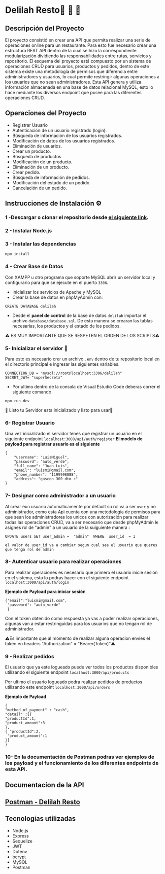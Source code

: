 # Delilah Resto🍕 🍔 🥗
## Descripción del Proyecto

El proyecto consistió en crear una API que permita realizar una serie de operaciones online para un restaurante. Para esto fue necesario crear una estructura REST API dentro de la cual se hizo la correspondiente modularización dividiendo las responsabilidades entre rutas, servicios y repositorio.
El esquema del proyecto está compuesto por un sistema de operaciones CRUD para usuarios, productos y pedidos, dentro de este sistema existe una metodología de permisos que diferencia entre administradores y usuarios, lo cual permite restringir algunas operaciones a los usuarios que no sean administradores.
Esta API genera y utiliza información almacenada en una base de datos relacional MySQL, esto lo hace mediante los diversos endpoint que posee para las diferentes operaciones CRUD.

## Operaciones del Proyecto
- Registrar Usuario
- Autenticación de un usuario registrado (login).
- Búsqueda de información de los usuarios registrados.
- Modificación de datos de los usuarios registrados.
- Eliminación de usuarios.
- Crear un producto.
- Búsqueda de productos.
- Modificación de un producto.
- Eliminación de un producto.
- Crear pedido.
- Búsqueda de información de pedidos.
- Modificación del estado de un pedido.
- Cancelación de un pedido.

## Instrucciones de Instalación ⚙️

### 1 -Descargar o clonar el repositorio desde [el siguiente link](https://github.com/AgustinaGF/Proyecto-Delilah-Resto.git).

### 2 - Instalar Node.js

### 3 - Instalar las dependencias
```
npm install
```
### 4 - Crear Base de Datos 

Con XAMPP u otro programa que soporte MySQL abrir un servidor local y  configurarlo para que se ejecute en el puerto `3306`.
- Inicializar los servicios de Apache y MySQL
- Crear la base de datos en phpMyAdmin con:
 ``` 
 CREATE DATABASE delilah
```
- Desde el **panel de control** de la base de datos `delilah` importar el archivo `database/database.sql`.
De esta manera se crearan las tablas necesarias, los productos y el estado de los pedidos.

⚠️ ES MUY IMPORTANTE QUE SE RESPETEN EL ORDEN DE LOS SCRIPTS⚠️

### 5- Inicializar el servidor 🚀
Para esto es necesario crer un archivo `.env` dentro de tu repositorio local en el directorio principal e ingresar las siguientes variables.
```
CONNECTION_DB = "mysql://root@localhost:3306/delilah"
SECRET_JWT= "superSecreta"
```
- Por ultimo dentro de la consola de Visual Estudio Code deberas correr el siguiente comando
```
npm run dev
```
 🎉 Listo tu Servidor esta inicializado y listo para usar🎉
 
### 6- Registrar Usuario

Una vez inicializado el servidor tenes que registrar un usuario en el siguiente endpoint `localhost:3000/api/auth/register`
**El modelo de payload  para registrar usuario es el siguiente**
```
{
    "username": "LuisMiguel",
    "password": "auto_verde",
    "full_name": "Juan Luis",
    "email": "luismi@gmail.com",
    "phone_number": "1199998888",
    "address": "gascon 300 dto c"
}
```


### 7- Designar como administrador a un usuario
Al crear eun usuario automaticamente por  default su rol va a ser `user` y no administrador, como esta Api cuenta con una metodologia de permisos para que sean los administradores los unicos con autorización para realizar todas las operaciones CRUD, va a ser necesario que desde phpMyAdmin le asignes rol de "admin" a un usuario de la suiguiente manera :

````
UPDATE users SET user_admin =  "admin"  WHERE  user_id  = 1
````
`el valor de user_id va a cambiar segun cual sea el usuario que queres que tenga rol de admin`

### 8- Autenticar usuario para realizar operaciones
Para realizar operaciones es necesario que primero el usuario inicie sesión en el sistema, esto lo podras hacer con el siguiente endpoint `localhost:3000/api/auth/login`

**Ejemplo de Payload para iniciar sesión**
```
{"email":"luismi@gmail.com",
 "password": "auto_verde"
 }
```
Con el token obtenido como respuesta ya vas a poder realizar operaciones, algunas van a estar restringuidas para los usuarios que no tengan rol de administrador.

⚠️Es importante que al momento de realizar alguna operacion envies el token en headers "Authorization" = "Bearer(Token)"⚠️

### 9 - Realizar pedidos
El usuario que ya este logueado puede ver todos los productos disponibles utilizando el siguiente endpoint `localhost:3000/api/products`

Por ultimo el usuario logueado podra realizar pedidos de productos utilizando este endpoint `localhost:3000/api/orders`

**Ejemplo de Payload**

```
{
"method_of_payment" : "cash",
"detail" :[{
"productId":1,
"product_amount":3
},
{ "productId":2,
 "product_amount":1
}]
}  
```

### 10- En la documentación de Postman podras ver ejemplos de los payload y el funcionamiento de los diferentes endpoints de esta API.

## Documentacion de la API
## [Postman - Delilah Resto](https://documenter.getpostman.com/view/11971565/TVK8ZzGU#d5f23e71-fcde-4daf-8250-4936b8ad7a9d)

## Tecnologias utilizadas

- Node.js
- Express
- Sequelize
- JWT
- Dotenv
- bcrypt
- MySQL
- Postman









